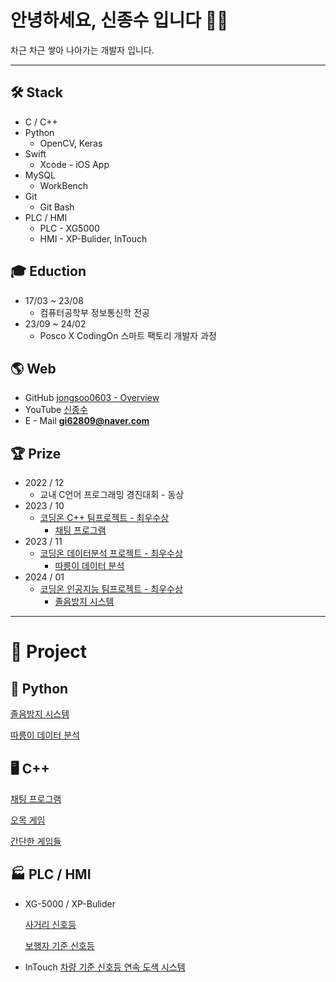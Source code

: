 # 안녕하세요, 신종수 입니다 👋🏻

차근 차근 쌓아 나아가는 개발자 입니다.

---

## 🛠️ Stack

- C / C++
- Python
  - OpenCV, Keras
- Swift
  - Xcode - iOS App
- MySQL
  - WorkBench
- Git
  - Git Bash
- PLC / HMI
  - PLC - XG5000
  - HMI - XP-Bulider, InTouch

## 🎓 Eduction

- 17/03 ~ 23/08
  - 컴퓨터공학부 정보통신학 전공
- 23/09 ~ 24/02
  - Posco X CodingOn 스마트 팩토리 개발자 과정

## 🌎 Web

- GitHub
  [jongsoo0603 - Overview](https://github.com/jongsoo0603)
- YouTube
  [신종수](https://www.youtube.com/@user-hk7sk9iy1m/videos)
- E - Mail
       **gi62809@naver.com**

## 🏆 Prize

- 2022 / 12
  - 교내 C언어 프로그래밍 경진대회 - 동상
- 2023 / 10
  - [코딩온 C++ 팀프로젝트 - 최우수상](https://drive.google.com/file/d/1ds633d_UX_wV44T9dLd2n7o9KYNSvxbZ/view?usp=sharing)
    - [채팅 프로그램](https://www.notion.so/a1dd680e432a4c99a225df8665d49f16?pvs=4)
- 2023 / 11
  - [코딩온 데이터분석 프로젝트 - 최우수상](https://drive.google.com/file/d/10IATonw1nHhulqNPfrUn2X9e0NRNCFuC/view?usp=share_link)
    - [따릉이 데이터 분석](https://www.notion.so/ab1640ff68224634b7dba0b88dac7498?pvs=4)
- 2024 / 01
  - [코딩온 인공지능 팀프로젝트 - 최우수상](https://drive.google.com/file/d/10IH56Jk_WsY0J8fVbB58aChIsy5cq-SU/view?usp=share_link)
    - [졸음방지 시스템](https://www.notion.so/f5dbc7d98b9e45d993ab27578dd163ef?pvs=4)

---

# 📂 Project

## 🐍 Python

[졸음방지 시스템](https://www.notion.so/f5dbc7d98b9e45d993ab27578dd163ef?pvs=4)

[따릉이 데이터 분석](https://www.notion.so/ab1640ff68224634b7dba0b88dac7498?pvs=4)

## 🖥️ C++

[채팅 프로그램](https://www.notion.so/a1dd680e432a4c99a225df8665d49f16?pvs=4)

[오목 게임](https://www.notion.so/989246ad32cb44089dd08078abd473cd?pvs=4)

[간단한 게임들](https://www.notion.so/9a119c046fe34fd8b2d8591548473f1c?pvs=4)

## 🏭 PLC / HMI

- XG-5000 / XP-Bulider

  [사거리 신호등](https://www.notion.so/87f7542cd5124fd3af4e9f1404746500?pvs=4)

  [보행자 기준 신호등](https://www.notion.so/8ec43837969441c19371690e7432eba9?pvs=4)

- InTouch
  [차량 기준 신호등 ](https://www.notion.so/b3db164b90284db696b659e0fabe2de4?pvs=4)
  [연속 도색 시스템](https://www.notion.so/f5c4cea4ff7e47759dcb0cc4d525c49b?pvs=4)
